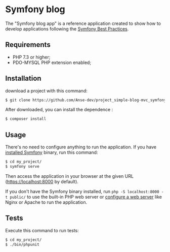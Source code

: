 Symfony blog 
========================

The "Symfony blog app" is a reference application created to show how
to develop applications following the [Symfony Best Practices][1].

Requirements
------------

  * PHP 7.3 or higher;
  * PDO-MYSQL PHP extension enabled;
 

Installation
------------

download a  project with this command:

```bash
$ git clone https://github.com/Anse-dev/project_simple-blog-mvc_symfony.git
```

After downloaded, you can install  the dependence :

```bash
$ composer install
```

Usage
-----

There's no need to configure anything to run the application. If you have
[installed Symfony][4] binary, run this command:

```bash
$ cd my_project/
$ symfony serve
```

Then access the application in your browser at the given URL (<https://localhost:8000> by default).

If you don't have the Symfony binary installed, run `php -S localhost:8000 -t public/`
to use the built-in PHP web server or [configure a web server][3] like Nginx or
Apache to run the application.

Tests
-----

Execute this command to run tests:

```bash
$ cd my_project/
$ ./bin/phpunit
```

[1]: https://symfony.com/doc/current/best_practices.html
[2]: https://symfony.com/doc/current/reference/requirements.html
[3]: https://symfony.com/doc/current/cookbook/configuration/web_server_configuration.html
[4]: https://symfony.com/download
